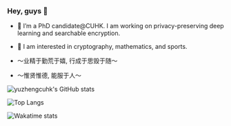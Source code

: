 ### Hey, guys 👋

- 💬 I’m a PhD candidate@CUHK. I am working on privacy-preserving deep learning and searchable encryption. 
- 💬 I am interested in cryptography, mathematics, and sports. 

- ～业精于勤荒于嬉, 行成于思毁于随～ 
- ～惟贤惟德, 能服于人～

<!--
**yuzhengcuhk/yuzhengcuhk** is a ✨ _special_ ✨ repository because its `README.md` (this file) appears on your GitHub profile.

Here are some ideas to get you started:

- 🔭 I’m currently working on ...
- 🌱 I’m currently learning ...
- 👯 I’m looking to collaborate on ...
- 🤔 I’m looking for help with ...
- 💬 Ask me about ...
- 📫 How to reach me: ...
- 😄 Pronouns: ...
- ⚡ Fun fact: ...
-->

![yuzhengcuhk's GitHub stats](https://github-readme-stats.vercel.app/api?username=yuzhengcuhk&count_private=true&show_icons=true&theme=buefy)

![Top Langs](https://github-readme-stats.vercel.app/api/top-langs/?username=yuzhengcuhk&layout=compact)

![Wakatime stats](https://github-readme-stats.vercel.app/api/wakatime?username=yuzhengcuhk)
